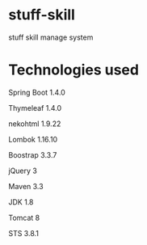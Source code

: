 # stuff-skill
stuff skill manage system

# Technologies used
Spring Boot 1.4.0

Thymeleaf 1.4.0

nekohtml 1.9.22

Lombok 1.16.10

Boostrap 3.3.7

jQuery 3

Maven 3.3

JDK 1.8

Tomcat 8

STS 3.8.1
